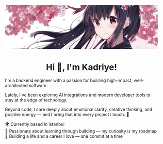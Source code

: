 <img width="1024" src="https://github.com/kadriyebarlak/kadriyebarlak/blob/main/images/draw__sample-1ab493240c36f417ae548d5052a16d8b.jpg">


<h1 align="center">Hi 👋, I'm Kadriye!</h1>

I'm a backend engineer with a passion for building high-impact, well-architected software.  

Lately, I've been exploring AI integrations and modern developer tools to stay at the edge of technology.  

Beyond code, I care deeply about emotional clarity, creative thinking, and positive energy — and I bring that into every project I touch. 🌱  

🌍 Currently based in Istanbul  
🧠 Passionate about learning through building — my curiosity is my roadmap  
🌸 Building a life and a career I love — one commit at a time  


<!--
**kadriyebarlak/kadriyebarlak** is a ✨ _special_ ✨ repository because its `README.md` (this file) appears on your GitHub profile.

Here are some ideas to get you started:

- 🔭 I’m currently working on ...
- 🌱 I’m currently learning ...
- 👯 I’m looking to collaborate on ...
- 🤔 I’m looking for help with ...
- 💬 Ask me about ...
- 📫 How to reach me: ...
- 😄 Pronouns: ...
- ⚡ Fun fact: ...
-->

